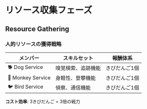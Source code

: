 # リソース収集フェーズ

## Resource Gathering

### 人的リソースの獲得戦略

| メンバー | スキルセット | 報酬体系 |
|---------|-------------|----------|
| 🐕 Dog Service | 嗅覚検索、追跡機能 | きびだんご1個 |
| 🐒 Monkey Service | 身軽性、登攀機能 | きびだんご1個 |
| 🐦 Bird Service | 偵察、通信機能 | きびだんご1個 |

**コスト効率**: 3きびだんご = 3倍の戦力